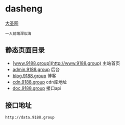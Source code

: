 # dasheng
[大圣网](http://www.9188.group)


`一入前端深似海`
    

## 静态页面目录
- [www.9188.group](http://www.9188.group) 主站首页
- [admin.9188.group](http://admin.9188.group)  后台
- [blog.9188.group](http://blog.9188.group) 博客
- [cdn.9188.group](http://cdn.9188.group) cdn库地址
- [doc.9188.group](http://doc.9188.group) 接口api


## 接口地址
`http://data.9188.group`


